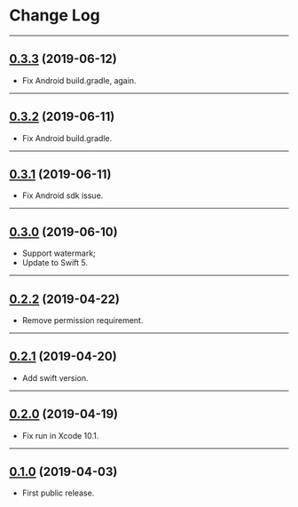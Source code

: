# Change Log

-----

## [0.3.3](https://github.com/EFPub/ef_qrcode/releases/tag/0.3.3) (2019-06-12)

- Fix Android build.gradle, again.

---

## [0.3.2](https://github.com/EFPub/ef_qrcode/releases/tag/0.3.2) (2019-06-11)

- Fix Android build.gradle.

---

## [0.3.1](https://github.com/EFPub/ef_qrcode/releases/tag/0.3.1) (2019-06-11)

- Fix Android sdk issue.

---

## [0.3.0](https://github.com/EFPub/ef_qrcode/releases/tag/0.3.0) (2019-06-10)

- Support watermark;
- Update to Swift 5.

---

## [0.2.2](https://github.com/EFPub/ef_qrcode/releases/tag/0.2.2) (2019-04-22)

- Remove permission requirement.

---

## [0.2.1](https://github.com/EFPub/ef_qrcode/releases/tag/0.2.1) (2019-04-20)

- Add swift version.

---

## [0.2.0](https://github.com/EFPub/ef_qrcode/releases/tag/0.2.0) (2019-04-19)

- Fix run in Xcode 10.1.

---

## [0.1.0](https://github.com/EFPub/ef_qrcode/releases/tag/0.1.0) (2019-04-03)

- First public release.